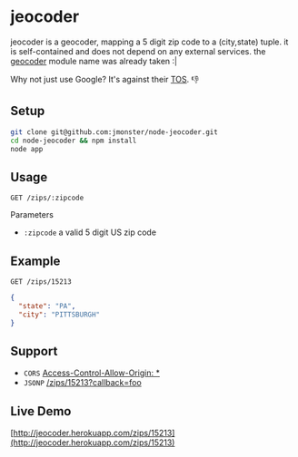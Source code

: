 jeocoder
========

jeocoder is a geocoder, mapping a 5 digit zip code to a (city,state) tuple. it is self-contained and does not depend on any external services. the [geocoder](https://npmjs.org/package/geocoder) module name was already taken :|

Why not just use Google? It's against their [TOS](https://developers.google.com/maps/terms#section_10_12). :-1:
## Setup
```bash
git clone git@github.com:jmonster/node-jeocoder.git
cd node-jeocoder && npm install
node app
```

## Usage
`GET /zips/:zipcode`

Parameters

+ `:zipcode` a valid 5 digit US zip code

## Example
```
GET /zips/15213
```
```json
{
  "state": "PA",
  "city": "PITTSBURGH"
}
```

## Support
+ `CORS` [Access-Control-Allow-Origin: *](http://en.wikipedia.org/wiki/Cross-origin_resource_sharing)
+ `JSONP` [/zips/15213?callback=foo](http://jeocoder.herokuapp.com/zips/15213?callback=foo)

## Live Demo
[http://jeocoder.herokuapp.com/zips/15213](http://jeocoder.herokuapp.com/zips/15213)
